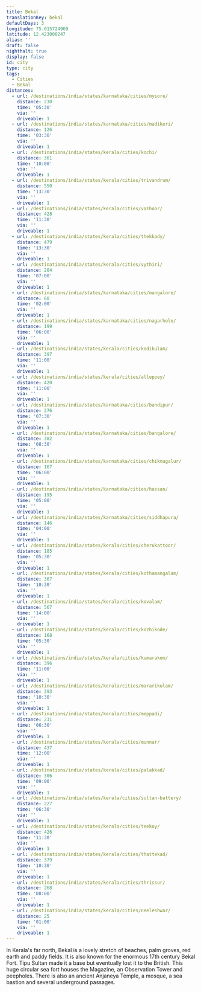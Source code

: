 ```yaml
---
title: Bekal
translationKey: bekal
defaultDays: 3
longitude: 75.015724969
latitude: 12.423000247
alias: ''
draft: false
nighthalt: true
display: false
id: city
type: city
tags:
  - Cities
  - Bekal
distances:
  - url: /destinations/india/states/karnataka/cities/mysore/
    distance: 230
    time: '05:30'
    via: ''
    driveable: 1
  - url: /destinations/india/states/karnataka/cities/madikeri/
    distance: 126
    time: '03:30'
    via: ''
    driveable: 1
  - url: /destinations/india/states/kerala/cities/kochi/
    distance: 361
    time: '10:00'
    via: ''
    driveable: 1
  - url: /destinations/india/states/kerala/cities/trivandrum/
    distance: 550
    time: '13:30'
    via: ''
    driveable: 1
  - url: /destinations/india/states/kerala/cities/vazhoor/
    distance: 428
    time: '11:30'
    via: ''
    driveable: 1
  - url: /destinations/india/states/kerala/cities/thekkady/
    distance: 479
    time: '13:30'
    via: ''
    driveable: 1
  - url: /destinations/india/states/kerala/cities/vythiri/
    distance: 204
    time: '07:00'
    via: ''
    driveable: 1
  - url: /destinations/india/states/karnataka/cities/mangalore/
    distance: 60
    time: '02:00'
    via: ''
    driveable: 1
  - url: /destinations/india/states/karnataka/cities/nagarhole/
    distance: 199
    time: '06:00'
    via: ''
    driveable: 1
  - url: /destinations/india/states/kerala/cities/kodikulam/
    distance: 397
    time: '11:00'
    via: ''
    driveable: 1
  - url: /destinations/india/states/kerala/cities/alleppey/
    distance: 420
    time: '11:00'
    via: ''
    driveable: 1
  - url: /destinations/india/states/karnataka/cities/bandipur/
    distance: 276
    time: '07:30'
    via: ''
    driveable: 1
  - url: /destinations/india/states/karnataka/cities/bangalore/
    distance: 382
    time: '08:30'
    via: ''
    driveable: 1
  - url: /destinations/india/states/karnataka/cities/chikmagalur/
    distance: 167
    time: '06:00'
    via: ''
    driveable: 1
  - url: /destinations/india/states/karnataka/cities/hassan/
    distance: 195
    time: '05:00'
    via: ''
    driveable: 1
  - url: /destinations/india/states/karnataka/cities/siddhapura/
    distance: 146
    time: '04:00'
    via: ''
    driveable: 1
  - url: /destinations/india/states/kerala/cities/cherukattoor/
    distance: 185
    time: '05:30'
    via: ''
    driveable: 1
  - url: /destinations/india/states/kerala/cities/kothamangalam/
    distance: 367
    time: '10:30'
    via: ''
    driveable: 1
  - url: /destinations/india/states/kerala/cities/kovalam/
    distance: 567
    time: '14:00'
    via: ''
    driveable: 1
  - url: /destinations/india/states/kerala/cities/kozhikode/
    distance: 168
    time: '05:30'
    via: ''
    driveable: 1
  - url: /destinations/india/states/kerala/cities/kumarakom/
    distance: 396
    time: '11:00'
    via: ''
    driveable: 1
  - url: /destinations/india/states/kerala/cities/mararikulam/
    distance: 393
    time: '10:30'
    via: ''
    driveable: 1
  - url: /destinations/india/states/kerala/cities/meppadi/
    distance: 231
    time: '06:30'
    via: ''
    driveable: 1
  - url: /destinations/india/states/kerala/cities/munnar/
    distance: 437
    time: '12:00'
    via: ''
    driveable: 1
  - url: /destinations/india/states/kerala/cities/palakkad/
    distance: 306
    time: '09:00'
    via: ''
    driveable: 1
  - url: /destinations/india/states/kerala/cities/sultan-battery/
    distance: 227
    time: '06:30'
    via: ''
    driveable: 1
  - url: /destinations/india/states/kerala/cities/teekoy/
    distance: 426
    time: '11:30'
    via: ''
    driveable: 1
  - url: /destinations/india/states/kerala/cities/thattekad/
    distance: 379
    time: '10:30'
    via: ''
    driveable: 1
  - url: /destinations/india/states/kerala/cities/thrissur/
    distance: 268
    time: '08:00'
    via: ''
    driveable: 1
  - url: /destinations/india/states/kerala/cities/neeleshwar/
    distance: 25
    time: '01:00'
    via: ''
    driveable: 1
---
```



















































































































































































































In Kerala's far north, Bekal is a lovely stretch of beaches, palm groves, red earth and paddy fields. It is also known for the enormous 17th century Bekal Fort. Tipu Sultan made it a base but eventually lost it to the British. This huge circular sea fort houses the Magazine, an Observation Tower and peepholes. There is also an ancient Anjaneya Temple, a mosque, a sea bastion and several underground passages. 